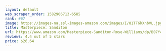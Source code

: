 ```yaml
---
layout: default 
﻿web_scraper_order: 1582906713-6585
rank: #67
image: https://images-na.ssl-images-amazon.com/images/I/81TF6kXnbVL.jpg
title: Masterpiece: Sanditon
url: https://www.amazon.com/Masterpiece-Sanditon-Rose-Williams/dp/B07Y4JNGZP/ref=zg_mw_movies-tv_67?_encoding=UTF8&psc=1&refRID=46H18T9MD3CR2HGGW70G
reviews: 4.4 out of 5 stars
price: $26.64 
---
```

